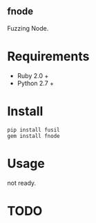 fnode
--------

Fuzzing Node.

# Requirements

* Ruby 2.0 +
* Python 2.7 +


# Install

```
pip install fusil
gem install fnode
```

# Usage
not ready.

# TODO
